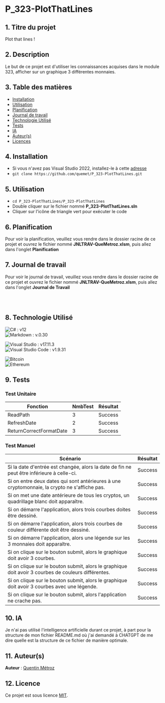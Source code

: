 # P_323-PlotThatLines

## 1. Titre du projet

Plot that lines !

## 2. Description

Le but de ce projet est d'utiliser les connaissances acquises dans le module 323, afficher sur un graphique 3 différentes monnaies.

## 3. Table des matières

- [Installation](#4-installation)
- [Utilisation](#5-utilisation)
- [Planification](#6-planification)
- [Journal de travail](#7-journal-de-travail)
- [Technologie Utilisé](#8-technologie-utilisé)
- [Tests](#9-tests)
- [IA](#10-ia)
- [Auteur(s)](#11-auteurs)
- [Licences](#12-licence)

## 4. Installation

- Si vous n'avez pas Visual Studio 2022, installez-le à cette [adresse](https://visualstudio.microsoft.com/fr/downloads/)
- `git clone https://github.com/quemet/P_323-PlotThatLines.git`

## 5. Utilisation

- `cd P_323-PlotThatLines/P_323-PlotThatLines`
- Double cliquer sur le fichier nommé **P_323-PlotThatLines.sln**
- Cliquer sur l'icône de triangle vert pour exécuter le code

## 6. Planification

Pour voir la planification, veuillez vous rendre dans le dossier racine de ce projet et ouvrez le fichier nommé **JNLTRAV-QueMetroz.xlsm**, puis allez dans l'onglet **Planification**

## 7. Journal de travail

Pour voir le journal de travail, veuillez vous rendre dans le dossier racine de ce projet et ouvrez le fichier nommé **JNLTRAV-QueMetroz.xlsm**, puis allez dans l'onglet **Journal de Travail**

<br>
<br>

## 8. Technologie Utilisé

![C#](https://img.shields.io/badge/c%23-%23239120.svg?style=for-the-badge&logo=csharp&logoColor=white) : v12<br>
![Markdown](https://img.shields.io/badge/markdown-%23000000.svg?style=for-the-badge&logo=markdown&logoColor=white) : v.0.30<br>

![Visual Studio](https://img.shields.io/badge/Visual%20Studio-5C2D91.svg?style=for-the-badge&logo=visual-studio&logoColor=white) : v17.11.3<br>
![Visual Studio Code](https://img.shields.io/badge/Visual%20Studio%20Code-0078d7.svg?style=for-the-badge&logo=visual-studio-code&logoColor=white) : v1.9.31<br>

![Bitcoin](https://img.shields.io/badge/Bitcoin-000?style=for-the-badge&logo=bitcoin&logoColor=white)<br>
![Ethereum](https://img.shields.io/badge/Ethereum-3C3C3D?style=for-the-badge&logo=Ethereum&logoColor=white)

## 9. Tests

### Test Unitaire

| Fonction                | NmbTest | Résultat |
| ----------------------- | ------- | -------- |
| ReadPath                | 3       | Success  |
| RefreshDate             | 2       | Success  |
| ReturnCorrectFormatDate | 3       | Success  |

### Test Manuel

| Scénario                                                                                            | Résultat |
| ----------------------------------------------------------------------------------------------------| -------- |
| Si la date d'entrée est changée, alors la date de fin ne peut être inférieure à celle-ci.           | Success  |
| Si on entre deux dates qui sont antérieures à une cryptomonnaie, la crypto ne s'affiche pas.        | Success  |
| Si on met une date antérieure de tous les cryptos, un quadrillage blanc doit apparaître.            | Success  |
| Si on démarre l'application, alors trois courbes doites être dessiné.                               | Success  |
| Si on démarre l'application, alors trois courbes de couleur différente doit être dessiné.           | Success  |
| Si on démarre l'application, alors une légende sur les 3 monnaies doit apparaître.                  | Success  |
| Si on clique sur le bouton submit, alors le graphique doit avoir 3 courbes.                         | Success  |
| Si on clique sur le bouton submit, alors le graphique doit avoir 3 courbes de couleurs différentes. | Success  |
| Si on clique sur le bouton submit, alors le graphique doit avoir 3 courbes avec une légende.        | Success  |
| Si on clique sur le bouton submit, alors l'application ne crache pas.                               | Success  |

## 10. IA

Je n'ai pas utilisé l'intelligence artificielle durant ce projet, à part pour la structure de mon fichier README.md où j'ai demandé à CHATGPT de me dire quelle est la structure de ce fichier de manière optimale.

## 11. Auteur(s)

**Auteur** : [Quentin Métroz](https://github.com/quemet)

## 12. Licence

Ce projet est sous licence [MIT](https://github.com/quemet/P_323-PlotThatLines/blob/main/LICENSE.md).
